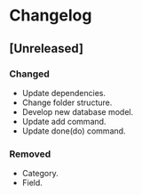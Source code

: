 # Changelog

## [Unreleased]
### Changed
- Update dependencies.
- Change folder structure.
- Develop new database model.
- Update add command.
- Update done(do) command.
### Removed
- Category.
- Field.